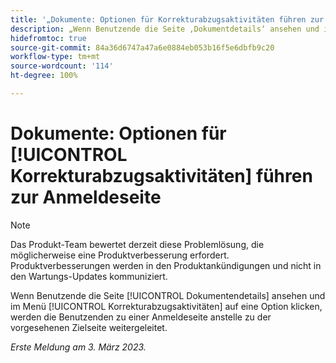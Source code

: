 ```yaml
---
title: '„Dokumente: Optionen für Korrekturabzugsaktivitäten führen zur Anmeldeseite“'
description: „Wenn Benutzende die Seite ‚Dokumentdetails‘ ansehen und im Menü ‚Korrekturabzugsaktivitäten‘ auf eine Option klicken, werden die Benutzenden zu einer Anmeldeseite anstelle zu der vorgesehenen Zielseite geleitet.“
hidefromtoc: true
source-git-commit: 84a36d6747a47a6e0884eb053b16f5e6dbfb9c20
workflow-type: tm+mt
source-wordcount: '114'
ht-degree: 100%

---
```



# Dokumente: Optionen für [!UICONTROL Korrekturabzugsaktivitäten] führen zur Anmeldeseite

<!--This article is on WF and WFP TOCs-->

>[!NOTE]
>
>Das Produkt-Team bewertet derzeit diese Problemlösung, die möglicherweise eine Produktverbesserung erfordert. Produktverbesserungen werden in den Produktankündigungen und nicht in den Wartungs-Updates kommuniziert.

Wenn Benutzende die Seite [!UICONTROL Dokumentendetails] ansehen und im Menü [!UICONTROL Korrekturabzugsaktivitäten] auf eine Option klicken, werden die Benutzenden zu einer Anmeldeseite anstelle zu der vorgesehenen Zielseite weitergeleitet.

_Erste Meldung am 3. März 2023._

